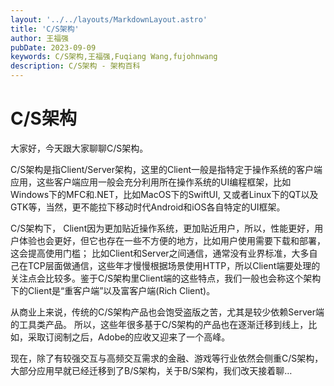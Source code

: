 ```yaml
---
layout: '../../layouts/MarkdownLayout.astro'
title: 'C/S架构'
author: 王福强
pubDate: 2023-09-09
keywords: C/S架构,王福强,Fuqiang Wang,fujohnwang
description: C/S架构 - 架构百科
---
```


# C/S架构

大家好，今天跟大家聊聊C/S架构。

C/S架构是指Client/Server架构，这里的Client一般是指特定于操作系统的客户端应用，这些客户端应用一般会充分利用所在操作系统的UI编程框架，比如Windows下的MFC和.NET，比如MacOS下的SwiftUI, 又或者Linux下的QT以及GTK等，当然，更不能拉下移动时代Android和iOS各自特定的UI框架。

C/S架构下， Client因为更加贴近操作系统，更加贴近用户，所以，性能更好，用户体验也会更好，但它也存在一些不方便的地方，比如用户使用需要下载和部署，这会提高使用门槛； 比如Client和Server之间通信，通常没有业界标准，大多自己在TCP层面做通信，这些年才慢慢根据场景使用HTTP，所以Client端要处理的关注点会比较多。鉴于C/S架构里Client端的这些特点，我们一般也会称这个架构下的Client是“重客户端”以及富客户端(Rich Client)。

从商业上来说，传统的C/S架构产品也会饱受盗版之苦，尤其是较少依赖Server端的工具类产品。 所以，这些年很多基于C/S架构的产品也在逐渐迁移到线上，比如，采取订阅制之后，Adobe的应收又迎来了一个高峰。

现在，除了有较强交互与高频交互需求的金融、游戏等行业依然会侧重C/S架构，大部分应用早就已经迁移到了B/S架构，关于B/S架构，我们改天接着聊…
